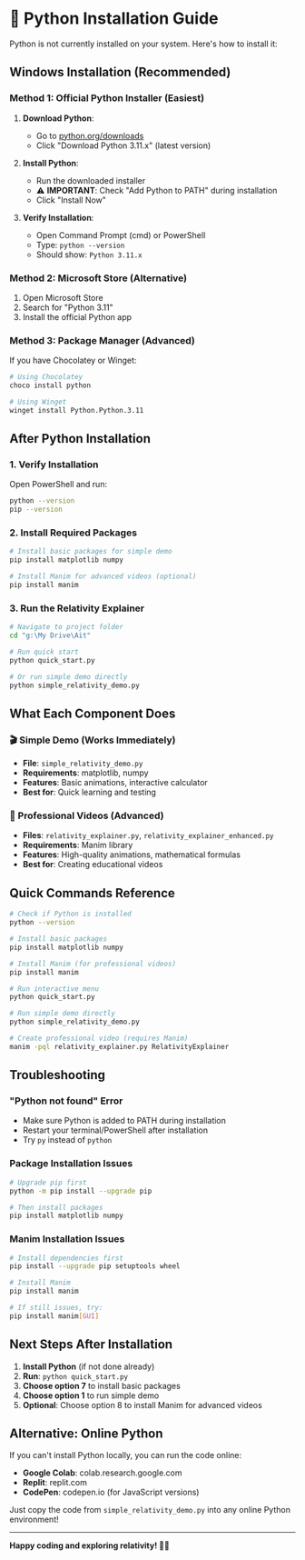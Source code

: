 # 🐍 Python Installation Guide

Python is not currently installed on your system. Here's how to install it:

## Windows Installation (Recommended)

### Method 1: Official Python Installer (Easiest)
1. **Download Python**:
   - Go to [python.org/downloads](https://www.python.org/downloads/)
   - Click "Download Python 3.11.x" (latest version)

2. **Install Python**:
   - Run the downloaded installer
   - ⚠️ **IMPORTANT**: Check "Add Python to PATH" during installation
   - Click "Install Now"

3. **Verify Installation**:
   - Open Command Prompt (cmd) or PowerShell
   - Type: `python --version`
   - Should show: `Python 3.11.x`

### Method 2: Microsoft Store (Alternative)
1. Open Microsoft Store
2. Search for "Python 3.11"
3. Install the official Python app

### Method 3: Package Manager (Advanced)
If you have Chocolatey or Winget:
```bash
# Using Chocolatey
choco install python

# Using Winget
winget install Python.Python.3.11
```

## After Python Installation

### 1. Verify Installation
Open PowerShell and run:
```bash
python --version
pip --version
```

### 2. Install Required Packages
```bash
# Install basic packages for simple demo
pip install matplotlib numpy

# Install Manim for advanced videos (optional)
pip install manim
```

### 3. Run the Relativity Explainer
```bash
# Navigate to project folder
cd "g:\My Drive\Ait"

# Run quick start
python quick_start.py

# Or run simple demo directly
python simple_relativity_demo.py
```

## What Each Component Does

### 🎬 Simple Demo (Works Immediately)
- **File**: `simple_relativity_demo.py`
- **Requirements**: matplotlib, numpy
- **Features**: Basic animations, interactive calculator
- **Best for**: Quick learning and testing

### 🎥 Professional Videos (Advanced)
- **Files**: `relativity_explainer.py`, `relativity_explainer_enhanced.py`
- **Requirements**: Manim library
- **Features**: High-quality animations, mathematical formulas
- **Best for**: Creating educational videos

## Quick Commands Reference

```bash
# Check if Python is installed
python --version

# Install basic packages
pip install matplotlib numpy

# Install Manim (for professional videos)
pip install manim

# Run interactive menu
python quick_start.py

# Run simple demo directly
python simple_relativity_demo.py

# Create professional video (requires Manim)
manim -pql relativity_explainer.py RelativityExplainer
```

## Troubleshooting

### "Python not found" Error
- Make sure Python is added to PATH during installation
- Restart your terminal/PowerShell after installation
- Try `py` instead of `python`

### Package Installation Issues
```bash
# Upgrade pip first
python -m pip install --upgrade pip

# Then install packages
pip install matplotlib numpy
```

### Manim Installation Issues
```bash
# Install dependencies first
pip install --upgrade pip setuptools wheel

# Install Manim
pip install manim

# If still issues, try:
pip install manim[GUI]
```

## Next Steps After Installation

1. **Install Python** (if not done already)
2. **Run**: `python quick_start.py`
3. **Choose option 7** to install basic packages
4. **Choose option 1** to run simple demo
5. **Optional**: Choose option 8 to install Manim for advanced videos

## Alternative: Online Python

If you can't install Python locally, you can run the code online:
- **Google Colab**: colab.research.google.com
- **Replit**: replit.com
- **CodePen**: codepen.io (for JavaScript versions)

Just copy the code from `simple_relativity_demo.py` into any online Python environment!

---

**Happy coding and exploring relativity! 🚀✨**
